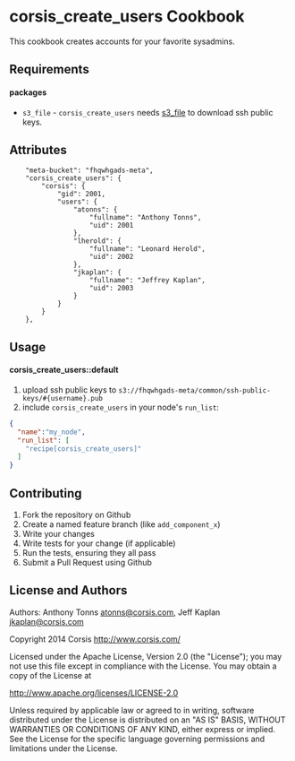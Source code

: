 corsis_create_users Cookbook
============================
This cookbook creates accounts for your favorite sysadmins.

Requirements
------------
#### packages
- `s3_file` - `corsis_create_users` needs [s3_file](http://community.opscode.com/cookbooks/s3_file) to download ssh public keys.

Attributes
----------
```
    "meta-bucket": "fhqwhgads-meta",
    "corsis_create_users": {
        "corsis": {
            "gid": 2001,
            "users": {
                "atonns": {
                    "fullname": "Anthony Tonns",
                    "uid": 2001
                },
                "lherold": {
                    "fullname": "Leonard Herold",
                    "uid": 2002
                },
                "jkaplan": {
                    "fullname": "Jeffrey Kaplan",
                    "uid": 2003
                }
            }
        }
    },
```

Usage
-----
#### corsis_create_users::default

1. upload ssh public keys to `s3://fhqwhgads-meta/common/ssh-public-keys/#{username}.pub`
2. include `corsis_create_users` in your node's `run_list`:

```json
{
  "name":"my_node",
  "run_list": [
    "recipe[corsis_create_users]"
  ]
}
```


Contributing
------------
1. Fork the repository on Github
2. Create a named feature branch (like `add_component_x`)
3. Write your changes
4. Write tests for your change (if applicable)
5. Run the tests, ensuring they all pass
6. Submit a Pull Request using Github

License and Authors
-------------------
Authors: Anthony Tonns <atonns@corsis.com>, Jeff Kaplan <jkaplan@corsis.com>

Copyright 2014 Corsis
http://www.corsis.com/

Licensed under the Apache License, Version 2.0 (the "License");
you may not use this file except in compliance with the License.
You may obtain a copy of the License at

http://www.apache.org/licenses/LICENSE-2.0

Unless required by applicable law or agreed to in writing, software
distributed under the License is distributed on an "AS IS" BASIS,
WITHOUT WARRANTIES OR CONDITIONS OF ANY KIND, either express or implied.
See the License for the specific language governing permissions and
limitations under the License.

